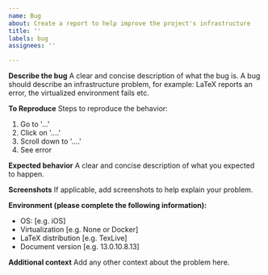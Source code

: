 ```yaml
---
name: Bug
about: Create a report to help improve the project's infrastructure
title: ''
labels: bug
assignees: ''

---
```


**Describe the bug**
A clear and concise description of what the bug is.
A bug should describe an infrastructure problem, for example: LaTeX reports an error, the virtualized environment fails etc.

**To Reproduce**
Steps to reproduce the behavior:
1. Go to '...'
2. Click on '....'
3. Scroll down to '....'
4. See error

**Expected behavior**
A clear and concise description of what you expected to happen.

**Screenshots**
If applicable, add screenshots to help explain your problem.

**Environment (please complete the following information):**
 - OS: [e.g. iOS]
-  Virtualization [e.g. None or Docker]
 - LaTeX distribution [e.g. TexLive]
 - Document version [e.g. 13.0.10.8.13]

**Additional context**
Add any other context about the problem here.
